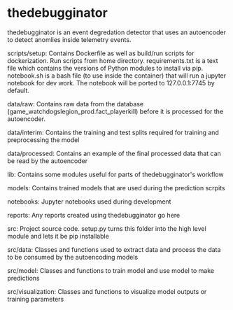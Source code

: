 # thedebugginator
thedebugginator is an event degredation detector that uses an autoencoder to detect anomlies inside telemetry events.

scripts/setup:
Contains Dockerfile as well as build/run scripts for dockerization. Run scripts from home directory.
requirements.txt is a text file which contains the versions of Python modules to install via pip.
notebook.sh is a bash file (to use inside the container) that will run a jupyter notebook for dev work. The notebook will be ported to 127.0.0.1:7745 by default.

data/raw:
Contains raw data from the database (game_watchdogslegion_prod.fact_playerkill) before it is processed for the autoencoder.

data/interim:
Contains the training and test splits required for training and preprocessing the model

data/processed:
Contains an example of the final processed data that can be read by the autoencoder

lib:
Contains some modules useful for parts of thedebugginator's workflow

models:
Contains trained models that are used during the prediction scrpits

notebooks:
Jupyter notebooks used during development

reports:
Any reports created using thedebugginator go here

src:
Project source code. setup.py turns this folder into the high level module and lets it be pip installable

src/data:
Classes and functions used to extract data and process the data to be consumed by the autoencoding models

src/model:
Classes and functions to train model and use model to make predictions

src/visualization:
Classes and functions to visualize model outputs or training parameters